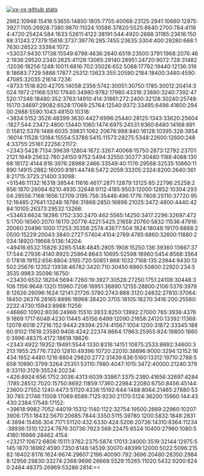 [![vx-vx github stats](https://github-readme-stats.vercel.app/api?username=vx-vx&count_private=true&theme=tokyonight)](https://github.com/vx-vx/github-readme-stats)
<!-- [![GitHub Streak](http://github-readme-streak-stats.herokuapp.com?user=vx-vx&theme=tokyonight)](https://git.io/streak-stats) -->

2982:10948:15416:53655:14850:1805:7755:40068:23125:2941:10660:12975:3927:1105:26928:7380:9870:11024:10586:37820:5525:8640:2700:784:41184:4720:25424:584:1633:52611:4122:38191:544:4920:2688:31185:23616:15088:31243:27379:15616:3737:39776:285:7455:23635:3304:400:29280:666:17630:26522:33384:1072:<53037:9430:17138:15549:6798:4636:2640:6519:23500:3791:1968:2076:462:1938:29520:2340:2625:41128:13065:29140:28951:24720:9072:728:31482:12036:18256:1248:10011:6816:702:35026:652:5088:17792:19440:12136:3198:18683:7729:5888:17877:25312:13623:355:20590:2184:18400:3480:4590:47085:32035:21614:7236:<8733:1518:820:42705:14058:2356:5742:30051:30750:1785:30012:20414:3024:1972:21168:5310:17640:34980:9782:17980:43316:23880:3240:7392:47520:17346:18480:352:3763:14910:414:31861:272:2400:32128:30240:25748:15170:34697:29082:6528:17069:25764:12540:9372:33495:6496:41600:29400:2988:5590:1043:48150:10318:<3834:5152:3526:48399:3630:4427:6996:25440:28125:1343:33620:25604:1827:544:23472:4800:13440:1060:1474:6975:24531:9360:6480:14168:8910:15812:5376:1488:6035:39831:1062:20678:988:840:16128:10395:328:3854:16014:11528:13184:15554:53788:5415:11573:28275:5348:22600:12600:2484:33755:25181:22256:21172:<2343:5428:7134:39639:12804:1672:3267:40068:15750:2873:12792:23701:2121:1649:25632:780:24150:9752:5494:32550:30277:30480:1188:4088:13068:18172:4144:816:3976:28968:2466:33549:40:1176:29568:32535:10660:11890:14915:2882:16000:8181:44748:5472:2059:33205:2324:8200:2640:3618:21715:3725:21400:33098:<51546:11132:16318:38544:11616:4617:2871:12879:13125:85:22796:25258:2856:1870:26064:6210:4935:32648:9112:4185:9503:12000:12852:10304:29304:28556:7168:1656:12709:3195:756:35448:496:1776:7808:25110:37720:9512:16485:27641:13248:18786:31866:2850:16898:21025:3472:4800:4440:4284:10105:26373:29532:13266:<53463:6624:18286:1752:330:2470:462:5565:14250:3417:2296:32697:4725:1700:16560:2070:16170:20776:4221:5425:21658:20760:5832:11536:47916:20060:20496:1000:17253:35358:2574:43677:504:1824:18048:19170:6888:20500:15229:20043:3840:2727:57404:4104:2769:4785:6860:32600:11880:2034:18920:19668:5136:14204:<49416:6532:15826:3285:5148:4845:2805:1908:15250:136:39360:13667:3717:544:27936:4140:8925:25864:8643:10695:52598:18960:5454:8568:35640:17818:19152:656:8804:3195:720:50851:868:1032:7168:135:23944:9430:13502:25676:12352:13938:46782:3420:710:30450:6860:50800:22920:234:53535:9983:35096:16750:<23430:6532:18204:5694:7260:19:3927:30528:27250:1751:24108:30448:3108:1156:9648:1320:15960:7208:16951:36890:12155:28800:2106:5376:39798:12626:26096:1624:12141:21726:3780:2743:888:3120:24832:27810:37064:18450:26376:28165:8896:16968:38420:3705:18105:18270:3416:200:25560:2232:4730:15943:8988:11256:<46860:10902:8036:24966:15510:3933:8250:13992:27000:765:3936:43769:1869:1717:6048:4230:11445:45156:6499:12090:21658:24120:13392:11368:12078:6018:27216:152:9443:29394:2574:41567:1004:1200:31872:33345:18860:9102:11618:23580:9408:4242:22374:8664:17963:25955:924:19800:18600:3996:48375:4172:18618:18626:<2343:4922:19352:19491:5544:1330:8316:14151:10875:2533:8692:34600:3213:1955:25776:7320:12810:49396:10720:22010:38896:9000:3294:12152:16434:1652:4480:1216:8804:29820:2772:31439:636:5160:13312:19710:2788:5658:10990:3799:3264:25351:53110:7980:4047:1015:3472:40000:21240:3798:33110:3129:35524:20234:<426:8924:656:1752:3036:4313:6039:33867:3375:2380:41656:32697:4284:1785:28512:7020:15750:8692:11859:17360:22984:22080:6750:8456:45144:23600:27552:1240:4473:51120:4338:15192:644:1488:8064:21465:27880:5330:785:21746:11008:17069:8588:7125:9230:21170:5124:36200:15960:144:43430:2384:17548:17152:<39618:9982:7052:44019:15312:1140:1122:32754:19500:2669:22960:10207:3906:1751:18432:5670:20685:7844:3350:5115:39780:1200:5832:1848:28314:3894:15456:304:7171:51120:432:6330:424:5208:20736:14310:8364:11234:38936:1310:12224:7676:30736:7923:568:22475:6524:10400:27960:1080:54180:16986:28462:4154:<23217:10672:6806:15111:3762:2375:5874:17013:24000:3519:32144:12975:5145:1870:16992:4590:7350:6148:14539:30070:48399:12000:5022:5096:21582:16402:8176:1624:6674:29607:2196:40090:792:3696:20480:28350:29848:12956:29830:33274:2368:9696:26668:5529:15265:11020:5432:9200:6240:2484:48375:26969:53286:2814:<<
